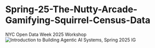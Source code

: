 # Spring-25-The-Nutty-Arcade-Gamifying-Squirrel-Census-Data
NYC Open Data Week 2025 Workshop
![Introduction to Building Agentic AI Systems, Spring 2025  IG](https://github.com/user-attachments/assets/ce600a72-6be7-41ff-af58-84a6f91263bc)
